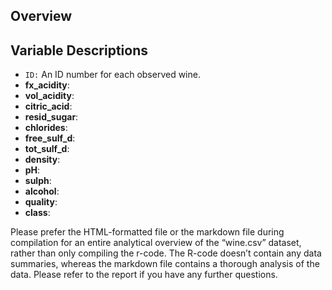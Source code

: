 ## Overview

## Variable Descriptions
- `ID:` An ID number for each observed wine.
- **fx_acidity**: 
- **vol_acidity**:
- **citric_acid**:
- **resid_sugar**:
- **chlorides**:
- **free_sulf_d**:
- **tot_sulf_d**:
- **density**:
- **pH**:
- **sulph**:
- **alcohol**:
- **quality**:
- **class**:


Please prefer the HTML-formatted file or the markdown file during compilation for an entire analytical overview of the “wine.csv” dataset, rather than only compiling the r-code. The R-code doesn’t contain any data summaries, whereas the markdown file contains a thorough analysis of the data. Please refer to the report if you have any further questions.
